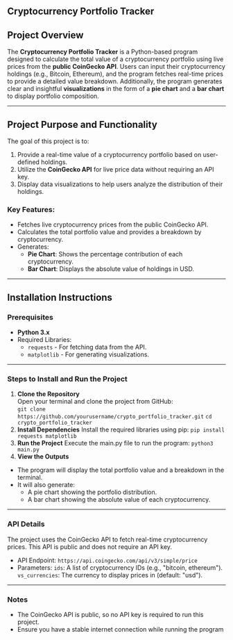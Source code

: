 ## Cryptocurrency Portfolio Tracker

## Project Overview  
The **Cryptocurrency Portfolio Tracker** is a Python-based program designed to calculate the total value of a cryptocurrency portfolio using live prices from the **public CoinGecko API**. Users can input their cryptocurrency holdings (e.g., Bitcoin, Ethereum), and the program fetches real-time prices to provide a detailed value breakdown. Additionally, the program generates clear and insightful **visualizations** in the form of a **pie chart** and a **bar chart** to display portfolio composition.

---

## Project Purpose and Functionality  
The goal of this project is to:  
1. Provide a real-time value of a cryptocurrency portfolio based on user-defined holdings.  
2. Utilize the **CoinGecko API** for live price data without requiring an API key.  
3. Display data visualizations to help users analyze the distribution of their holdings.

### Key Features:
- Fetches live cryptocurrency prices from the public CoinGecko API.  
- Calculates the total portfolio value and provides a breakdown by cryptocurrency.  
- Generates:
   - **Pie Chart**: Shows the percentage contribution of each cryptocurrency.  
   - **Bar Chart**: Displays the absolute value of holdings in USD.  

---

## Installation Instructions  

### Prerequisites  
- **Python 3.x**  
- Required Libraries:
  - `requests` - For fetching data from the API.  
  - `matplotlib` - For generating visualizations.  

---

### Steps to Install and Run the Project  

1. **Clone the Repository**  
   Open your terminal and clone the project from GitHub:  
   `git clone https://github.com/yourusername/crypto_portfolio_tracker.git`
   `cd crypto_portfolio_tracker`
2. **Install Dependencies**
Install the required libraries using pip:
  `pip install requests matplotlib`
3. **Run the Project**
Execute the main.py file to run the program:
  `python3 main.py`
4. **View the Outputs**
  * The program will display the total portfolio value and a breakdown in the terminal.
  * It will also generate:
    - A pie chart showing the portfolio distribution.
    - A bar chart showing the absolute value of each cryptocurrency.

---

### API Details
The project uses the CoinGecko API to fetch real-time cryptocurrency prices. This API is public and does not require an API key.

* API Endpoint: `https://api.coingecko.com/api/v3/simple/price`
* Parameters:
    `ids`: A list of cryptocurrency IDs (e.g., "bitcoin, ethereum").
    `vs_currencies`: The currency to display prices in (default: "usd").  

---

### Notes
- The CoinGecko API is public, so no API key is required to run this project.
- Ensure you have a stable internet connection while running the program
